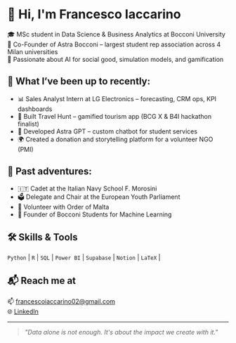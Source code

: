# 👋 Hi, I'm Francesco Iaccarino

🎓 MSc student in Data Science & Business Analytics at Bocconi University  
🚀 Co-Founder of Astra Bocconi – largest student rep association across 4 Milan universities  
🧠 Passionate about AI for social good, simulation models, and gamification  

## 💼 What I’ve been up to recently:
- 📊 Sales Analyst Intern at LG Electronics – forecasting, CRM ops, KPI dashboards  
- 🧭 Built Travel Hunt – gamified tourism app (BCG X & B4I hackathon finalist)  
- 🤖 Developed Astra GPT – custom chatbot for student services  
- 🌍 Created a donation and storytelling platform for a volunteer NGO (PMI)

## 🌱 Past adventures:
- 🇮🇹 Cadet at the Italian Navy School F. Morosini  
- 🗳️ Delegate and Chair at the European Youth Parliament  
- 🏥 Volunteer with Order of Malta  
- 🧪 Founder of Bocconi Students for Machine Learning  

## 🛠 Skills & Tools
`Python` | `R` | `SQL` | `Power BI` | `Supabase` | `Notion` | `LaTeX` | 

## 📬 Reach me at
📫 francescoiaccarino02@gmail.com  
🌐 [LinkedIn](https://linkedin.com/in/CJK49) 

---

> _"Data alone is not enough. It's about the impact we create with it."_  

